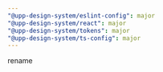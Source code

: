 ```yaml
---
"@upp-design-system/eslint-config": major
"@upp-design-system/react": major
"@upp-design-system/tokens": major
"@upp-design-system/ts-config": major
---
```


rename
